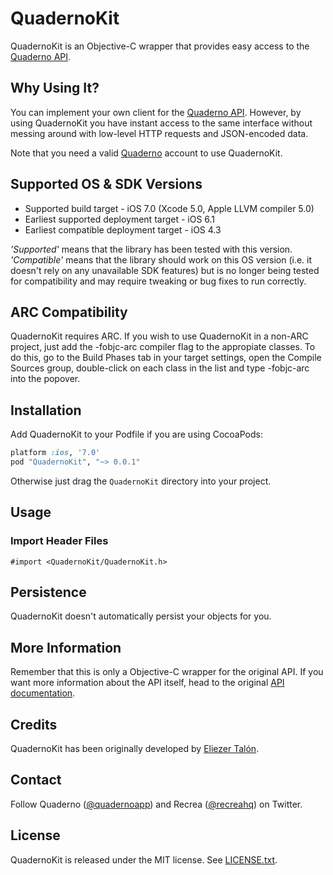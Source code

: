# QuadernoKit

QuadernoKit is an Objective-C wrapper that provides easy access to the [Quaderno API](https://github.com/recrea/quaderno-api).


## Why Using It?

You can implement your own client for the [Quaderno API](https://github.com/recrea/quaderno-api). However, by using QuadernoKit you have instant access to the same interface without messing around with low-level HTTP requests and JSON-encoded data.

Note that you need a valid [Quaderno](https://quadernoapp.com) account to use QuadernoKit.


## Supported OS & SDK Versions

* Supported build target - iOS 7.0 (Xcode 5.0, Apple LLVM compiler 5.0)
* Earliest supported deployment target - iOS 6.1
* Earliest compatible deployment target - iOS 4.3

*'Supported'* means that the library has been tested with this version. *'Compatible'* means that the library should work on this OS version (i.e. it doesn't rely on any unavailable SDK features) but is no longer being tested for compatibility and may require tweaking or bug fixes to run correctly.


## ARC Compatibility

QuadernoKit requires ARC. If you wish to use QuadernoKit in a non-ARC project, just add the -fobjc-arc compiler flag to the appropiate classes. To do this, go to the Build Phases tab in your target settings, open the Compile Sources group, double-click on each class in the list and type -fobjc-arc into the popover.


## Installation

Add QuadernoKit to your Podfile if you are using CocoaPods:

```ruby
platform :ios, '7.0'
pod "QuadernoKit", "~> 0.0.1"
```

Otherwise just drag the `QuadernoKit` directory into your project.


## Usage


### Import Header Files

```objc
#import <QuadernoKit/QuadernoKit.h>
```


## Persistence

QuadernoKit doesn't automatically persist your objects for you.


## More Information

Remember that this is only a Objective-C wrapper for the original API. If you want more information about the API itself, head to the original [API documentation](https://github.com/recrea/quaderno-api).


## Credits

QuadernoKit has been originally developed by [Eliezer Talón](https://github.com/elitalon).


## Contact

Follow Quaderno ([@quadernoapp](https://twitter.com/quadernoapp)) and Recrea ([@recreahq](https://twitter.com/recreahq)) on Twitter.


## License

QuadernoKit is released under the MIT license. See [LICENSE.txt](https://github.com/elitalon/QuadernoKit/blob/master/LICENSE.txt).